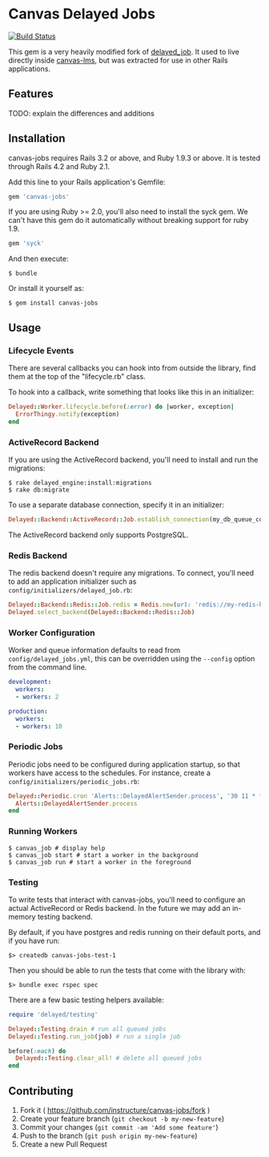 # Canvas Delayed Jobs

[![Build
Status](https://travis-ci.org/instructure/canvas-jobs.svg?branch=master)](https://travis-ci.org/instructure/canvas-jobs)

This gem is a very heavily modified fork of
[delayed_job](https://github.com/collectiveidea/delayed_job).
It used to live directly inside
[canvas-lms](https://github.com/instructure/canvas-lms),
but was extracted for use in other Rails applications.

## Features

TODO: explain the differences and additions

## Installation

canvas-jobs requires Rails 3.2 or above, and Ruby 1.9.3 or above. It is
tested through Rails 4.2 and Ruby 2.1.

Add this line to your Rails application's Gemfile:

```ruby
gem 'canvas-jobs'
```

If you are using Ruby >= 2.0, you'll also need to install the syck gem.
We can't have this gem do it automatically without breaking support for
ruby 1.9.

```ruby
gem 'syck'
```

And then execute:

    $ bundle

Or install it yourself as:

    $ gem install canvas-jobs

## Usage

### Lifecycle Events

There are several callbacks you can hook into from outside
the library, find them at the top of the "lifecycle.rb" class.

To hook into a callback, write something that looks like this in
an initializer:

```ruby
Delayed::Worker.lifecycle.before(:error) do |worker, exception|
  ErrorThingy.notify(exception)
end
```

### ActiveRecord Backend

If you are using the ActiveRecord backend, you'll need to install and
run the migrations:

    $ rake delayed_engine:install:migrations
    $ rake db:migrate

To use a separate database connection, specify it in an initializer:

```ruby
Delayed::Backend::ActiveRecord::Job.establish_connection(my_db_queue_config)
```

The ActiveRecord backend only supports PostgreSQL.

### Redis Backend

The redis backend doesn't require any migrations. To connect, you'll need to add an
application initializer such as `config/initializers/delayed_job.rb`:

```ruby
Delayed::Backend::Redis::Job.redis = Redis.new(url: 'redis://my-redis-host:6379/')
Delayed.select_backend(Delayed::Backend::Redis::Job)
```

### Worker Configuration

Worker and queue information defaults to read from `config/delayed_jobs.yml`,
this can be overridden using the `--config` option from the command line.

```yaml
development:
  workers:
  - workers: 2

production:
  workers:
  - workers: 10
```

### Periodic Jobs

Periodic jobs need to be configured during application startup, so that
workers have access to the schedules. For instance, create a
`config/initializers/periodic_jobs.rb`:

```ruby
Delayed::Periodic.cron 'Alerts::DelayedAlertSender.process', '30 11 * * *' do
  Alerts::DelayedAlertSender.process
end
```

### Running Workers

    $ canvas_job # display help
    $ canvas_job start # start a worker in the background
    $ canvas_job run # start a worker in the foreground


### Testing

To write tests that interact with canvas-jobs, you'll need to configure
an actual ActiveRecord or Redis backend. In the future we may add an
in-memory testing backend.

By default, if you have postgres and redis running on their default ports,
and if you have run:

```
$> createdb canvas-jobs-test-1
```

Then you should be able to run the tests that come with the library with:

```
$> bundle exec rspec spec
```

There are a few basic testing helpers available:

```ruby
require 'delayed/testing'

Delayed::Testing.drain # run all queued jobs
Delayed::Testing.run_job(job) # run a single job

before(:each) do
  Delayed::Testing.clear_all! # delete all queued jobs
end
```


## Contributing

1. Fork it ( https://github.com/instructure/canvas-jobs/fork )
2. Create your feature branch (`git checkout -b my-new-feature`)
3. Commit your changes (`git commit -am 'Add some feature'`)
4. Push to the branch (`git push origin my-new-feature`)
5. Create a new Pull Request
